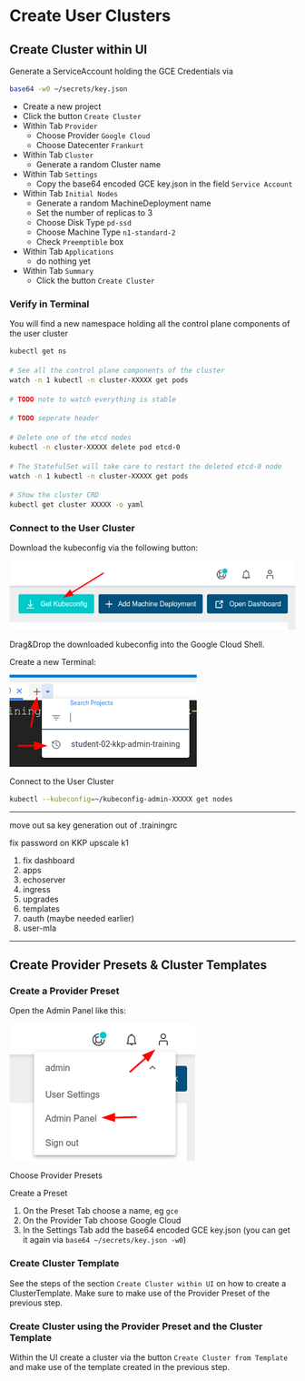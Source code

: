 # Create User Clusters

## Create Cluster within UI

Generate a ServiceAccount holding the GCE Credentials via

```bash
base64 -w0 ~/secrets/key.json
```

- Create a new project
- Click the button `Create Cluster`
- Within Tab `Provider`
  - Choose Provider `Google Cloud`
  - Choose Datecenter `Frankurt`
- Within Tab `Cluster`
  - Generate a random Cluster name
- Within Tab `Settings`
  - Copy the base64 encoded GCE key.json in the field `Service Account`
- Within Tab `Initial Nodes`
  - Generate a random MachineDeployment name
  - Set the number of replicas to 3
  - Choose Disk Type `pd-ssd`
  - Choose Machine Type `n1-standard-2`
  - Check `Preemptible` box
- Within Tab `Applications`
  - do nothing yet
- Within Tab `Summary`
  - Click the button `Create Cluster`

### Verify in Terminal

You will find a new namespace holding all the control plane components of the user cluster

```bash
kubectl get ns

# See all the control plane components of the cluster
watch -n 1 kubectl -n cluster-XXXXX get pods

# TODO note to watch everything is stable

# TODO seperate header

# Delete one of the etcd nodes
kubectl -n cluster-XXXXX delete pod etcd-0

# The StatefulSet will take care to restart the deleted etcd-0 node
watch -n 1 kubectl -n cluster-XXXXX get pods

# Show the cluster CRD
kubectl get cluster XXXXX -o yaml
```

### Connect to the User Cluster

Download the kubeconfig via the following button:

![](../img/get_kubeconfig.png)

Drag&Drop the downloaded kubeconfig into the Google Cloud Shell.

Create a new Terminal:

![](../img/choose_project.png)

Connect to the User Cluster

```bash
kubectl --kubeconfig=~/kubeconfig-admin-XXXXX get nodes
```

----------------

move out sa key generation out of .trainingrc

fix password on KKP
upscale k1

1. fix dashboard
2. apps 
  1. echoserver
  2. ingress
3. upgrades
4. templates
5. oauth (maybe needed earlier)
6. user-mla

-----------------


## Create Provider Presets & Cluster Templates

### Create a Provider Preset

Open the Admin Panel like this:

![](../img/admin_panel.png)

Choose Provider Presets

Create a Preset

1. On the Preset Tab choose a name, eg `gce`
1. On the Provider Tab choose Google Cloud
1. In the Settings Tab add the base64 encoded GCE key.json (you can get it again via `base64 ~/secrets/key.json -w0`)

### Create Cluster Template

See the steps of the section `Create Cluster within UI` on how to create a ClusterTemplate. Make sure to make use of the Provider Preset of the previous step.

<!-- TODO add kubectl commands for getting ProviderPreset and ClusterTemplate -->

### Create Cluster using the Provider Preset and the Cluster Template

Within the UI create a cluster via the button `Create Cluster from Template` and make use of the template created in the previous step.
